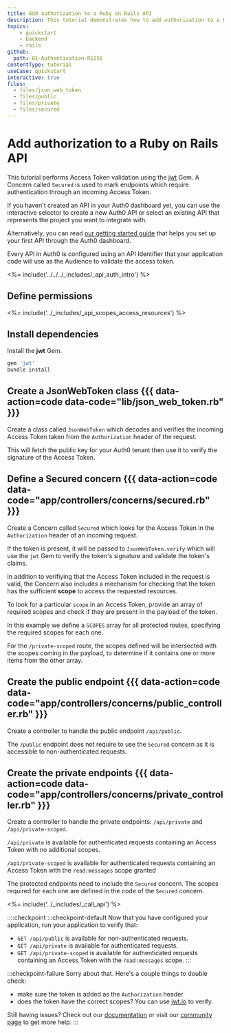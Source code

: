 ```yaml
---
title: Add authorization to a Ruby on Rails API
description: This tutorial demonstrates how to add authorization to a Ruby on Rails API.
topics:
    - quickstart
    - backend
    - rails
github:
  path: 01-Authentication-RS256
contentType: tutorial
useCase: quickstart
interactive: true
files:
  - files/json_web_token
  - files/public
  - files/private
  - files/secured
---
```

<!-- markdownlint-disable MD041 MD025 -->

# Add authorization to a Ruby on Rails API
This tutorial performs Access Token validation using the  [jwt](https://github.com/jwt/ruby-jwt) Gem. A Concern called `Secured` is used to mark endpoints which require authentication through an incoming Access Token.

If you haven't created an API in your Auth0 dashboard yet, you can use the interactive selector to create a new Auth0 API or select an existing API that represents the project you want to integrate with.

Alternatively, you can read [our getting started guide](get-started/auth0-overview/set-up-apis) that helps you set up your first API through the Auth0 dashboard.

Every API in Auth0 is configured using an API Identifier that your application code will use as the Audience to validate the access token.

<%= include('../../../_includes/_api_auth_intro') %>

## Define permissions
<%= include('../_includes/_api_scopes_access_resources') %>

## Install dependencies
Install the **jwt** Gem.

```bash
gem 'jwt'
bundle install
```

## Create a JsonWebToken class {{{ data-action=code data-code="lib/json_web_token.rb" }}}

Create a class called `JsonWebToken` which decodes and verifies the incoming Access Token taken from the `Authorization` header of the request.

This will fetch the public key for your Auth0 tenant then use it to verify the signature of the Access Token.

## Define a Secured concern {{{ data-action=code data-code="app/controllers/concerns/secured.rb" }}}

Create a Concern called `Secured` which looks for the Access Token in the `Authorization` header of an incoming request.

If the token is present, it will be passed to `JsonWebToken.verify` which will use the `jwt` Gem to verify the token's signature and validate the token's claims.

In addition to verifiying that the Access Token included in the request is valid, the Concern also includes a mechanism for checking that the token has the sufficient **scope** to access the requested resources.

To look for a particular `scope` in an Access Token, provide an array of required scopes and check if they are present in the payload of the token.

In this example we define a `SCOPES` array for all protected routes, specifying the required scopes for each one.

For the `/private-scoped` route, the scopes defined will be intersected with the scopes coming in the payload, to determine if it contains one or more items from the other array.

## Create the public endpoint {{{ data-action=code data-code="app/controllers/concerns/public_controller.rb" }}}

Create a controller to handle the public endpoint `/api/public`.

The `/public` endpoint does not require to use the `Secured` concern as it is accessible to non-authenticated requests.

## Create the private endpoints {{{ data-action=code data-code="app/controllers/concerns/private_controller.rb" }}}

Create a controller to handle the private endpoints: `/api/private` and `/api/private-scoped`.

`/api/private` is available for authenticated requests containing an Access Token with no additional scopes.

`/api/private-scoped` is available for authenticated requests containing an Access Token with the `read:messages` scope granted 

The protected endpoints need to include the `Secured` concern. The scopes required for each one are defined in the code of the `Secured` concern.

<%= include('../_includes/_call_api') %>

::::checkpoint
:::checkpoint-default
Now that you have configured your application, run your application to verify that:
* `GET /api/public` is available for non-authenticated requests.
* `GET /api/private` is available for authenticated requests.
* `GET /api/private-scoped` is available for authenticated requests containing an Access Token with the `read:messages` scope.
:::

:::checkpoint-failure
Sorry about that. Here's a couple things to double check:
* make sure the token is added as the `Authorization` header
* does the token have the correct scopes? You can use [jwt.io](https://jwt.io/) to verify.

Still having issues? Check out our [documentation](https://auth0.com/docs) or visit our [community page](https://community.auth0.com) to get more help.
:::
